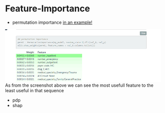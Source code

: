 
# Feature-Importance

- permutation importance
[in an example! ](https://sirwilliam254.github.io/Feature-Importance/feat.html)

![image](https://github.com/SirWilliam254/Feature-Importance/blob/main/permutationimporatance.png)
As from the screenshot above we can see the most usefull feature to the least useful in that sequence
- pdp
- shap

